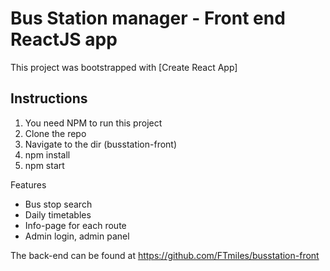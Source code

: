 # Bus Station manager - Front end ReactJS app 

This project was bootstrapped with [Create React App]

## Instructions
1. You need NPM to run this project
2. Clone the repo
3. Navigate to the dir (busstation-front)
4. npm install
5. npm start


Features
* Bus stop search
* Daily timetables
* Info-page for each route
* Admin login, admin panel


The back-end can be found at
https://github.com/FTmiles/busstation-front
